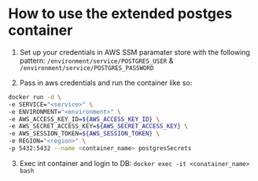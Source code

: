 # How to use the extended postges container

1. Set up your credentials in AWS SSM paramater store with the following pattern: `/environment/service/POSTGRES_USER` & `/environment/service/POSTGRES_PASSWORD` 

2. Pass in aws credentials and run the  container like so: 

```bash
docker run -d \                                
-e SERVICE="<service>" \
-e ENVIRONMENT="<environment>" \
-e AWS_ACCESS_KEY_ID=${AWS_ACCESS_KEY_ID} \
-e AWS_SECRET_ACCESS_KEY=${AWS_SECRET_ACCESS_KEY} \
-e AWS_SESSION_TOKEN=${AWS_SESSION_TOKEN} \ 
-e REGION="<region>" \
-p 5432:5432 --name <container_name> postgresSecrets
```

3. Exec int container and login to DB: `docker exec -it <conatainer_name> bash` 
